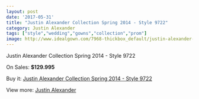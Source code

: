 ```yaml
---
layout: post
date: '2017-05-31'
title: "Justin Alexander Collection Spring 2014 - Style 9722"
category: Justin Alexander
tags: ["style","wedding","gowns","collection","prom"]
image: http://www.idealgown.com/7968-thickbox_default/justin-alexander-collection-spring-2014-style-9722.jpg
---
```

Justin Alexander Collection Spring 2014 - Style 9722

On Sales: **$129.995**
<a href="https://www.idealgown.com/en/justin-alexander/3354-justin-alexander-collection-spring-2014-style-9722.html"><amp-img layout="responsive" width="600" height="600" src="//www.idealgown.com/7968-thickbox_default/justin-alexander-collection-spring-2014-style-9722.jpg" alt="Justin Alexander Collection Spring 2014 - Style 9722 0" /></a>
<a href="https://www.idealgown.com/en/justin-alexander/3354-justin-alexander-collection-spring-2014-style-9722.html"><amp-img layout="responsive" width="600" height="600" src="//www.idealgown.com/7970-thickbox_default/justin-alexander-collection-spring-2014-style-9722.jpg" alt="Justin Alexander Collection Spring 2014 - Style 9722 1" /></a>
<a href="https://www.idealgown.com/en/justin-alexander/3354-justin-alexander-collection-spring-2014-style-9722.html"><amp-img layout="responsive" width="600" height="600" src="//www.idealgown.com/7969-thickbox_default/justin-alexander-collection-spring-2014-style-9722.jpg" alt="Justin Alexander Collection Spring 2014 - Style 9722 2" /></a>

Buy it: [Justin Alexander Collection Spring 2014 - Style 9722](https://www.idealgown.com/en/justin-alexander/3354-justin-alexander-collection-spring-2014-style-9722.html "Justin Alexander Collection Spring 2014 - Style 9722")

View more: [Justin Alexander](https://www.idealgown.com/en/43-justin-alexander "Justin Alexander")